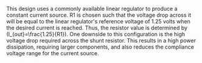 
This design uses a commonly available linear regulator to produce a constant current source.
R1 is chosen such that the voltage drop across it will be equal to the linear regulator's reference voltage of 1.25 volts when the desired current is reached. Thus, the resistor value is determined by \(I_{out}=\frac{1.25}{R1}\).
One downside to this configuration is the high voltage drop required across the shunt resistor. This results in a high power dissipation, requiring larger components, and also reduces the compliance voltage range for the current source.
